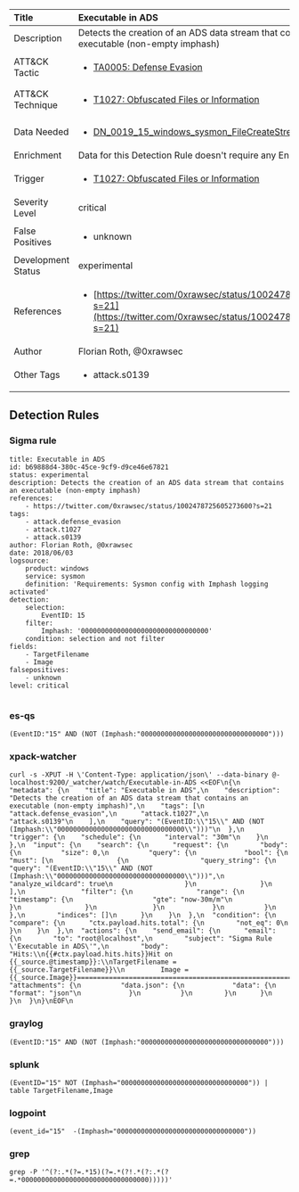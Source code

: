 | Title                | Executable in ADS                                                                                                                                                 |
|:---------------------|:------------------------------------------------------------------------------------------------------------------------------------------------------------|
| Description          | Detects the creation of an ADS data stream that contains an executable (non-empty imphash)                                                                                                                                           |
| ATT&amp;CK Tactic    |  <ul><li>[TA0005: Defense Evasion](https://attack.mitre.org/tactics/TA0005)</li></ul>  |
| ATT&amp;CK Technique | <ul><li>[T1027: Obfuscated Files or Information](https://attack.mitre.org/techniques/T1027)</li></ul>  |
| Data Needed          | <ul><li>[DN_0019_15_windows_sysmon_FileCreateStreamHash](../Data_Needed/DN_0019_15_windows_sysmon_FileCreateStreamHash.md)</li></ul>  |
| Enrichment           |  Data for this Detection Rule doesn't require any Enrichments.  |
| Trigger              | <ul><li>[T1027: Obfuscated Files or Information](../Triggers/T1027.md)</li></ul>  |
| Severity Level       | critical |
| False Positives      | <ul><li>unknown</li></ul>  |
| Development Status   | experimental |
| References           | <ul><li>[https://twitter.com/0xrawsec/status/1002478725605273600?s=21](https://twitter.com/0xrawsec/status/1002478725605273600?s=21)</li></ul>  |
| Author               | Florian Roth, @0xrawsec |
| Other Tags           | <ul><li>attack.s0139</li></ul> | 

## Detection Rules

### Sigma rule

```
title: Executable in ADS
id: b69888d4-380c-45ce-9cf9-d9ce46e67821
status: experimental
description: Detects the creation of an ADS data stream that contains an executable (non-empty imphash)
references:
    - https://twitter.com/0xrawsec/status/1002478725605273600?s=21
tags:
    - attack.defense_evasion
    - attack.t1027
    - attack.s0139
author: Florian Roth, @0xrawsec
date: 2018/06/03
logsource:
    product: windows
    service: sysmon
    definition: 'Requirements: Sysmon config with Imphash logging activated'
detection:
    selection:
        EventID: 15
    filter:
        Imphash: '00000000000000000000000000000000'
    condition: selection and not filter
fields:
    - TargetFilename
    - Image
falsepositives:
    - unknown
level: critical


```





### es-qs
    
```
(EventID:"15" AND (NOT (Imphash:"00000000000000000000000000000000")))
```


### xpack-watcher
    
```
curl -s -XPUT -H \'Content-Type: application/json\' --data-binary @- localhost:9200/_watcher/watch/Executable-in-ADS <<EOF\n{\n  "metadata": {\n    "title": "Executable in ADS",\n    "description": "Detects the creation of an ADS data stream that contains an executable (non-empty imphash)",\n    "tags": [\n      "attack.defense_evasion",\n      "attack.t1027",\n      "attack.s0139"\n    ],\n    "query": "(EventID:\\"15\\" AND (NOT (Imphash:\\"00000000000000000000000000000000\\")))"\n  },\n  "trigger": {\n    "schedule": {\n      "interval": "30m"\n    }\n  },\n  "input": {\n    "search": {\n      "request": {\n        "body": {\n          "size": 0,\n          "query": {\n            "bool": {\n              "must": [\n                {\n                  "query_string": {\n                    "query": "(EventID:\\"15\\" AND (NOT (Imphash:\\"00000000000000000000000000000000\\")))",\n                    "analyze_wildcard": true\n                  }\n                }\n              ],\n              "filter": {\n                "range": {\n                  "timestamp": {\n                    "gte": "now-30m/m"\n                  }\n                }\n              }\n            }\n          }\n        },\n        "indices": []\n      }\n    }\n  },\n  "condition": {\n    "compare": {\n      "ctx.payload.hits.total": {\n        "not_eq": 0\n      }\n    }\n  },\n  "actions": {\n    "send_email": {\n      "email": {\n        "to": "root@localhost",\n        "subject": "Sigma Rule \'Executable in ADS\'",\n        "body": "Hits:\\n{{#ctx.payload.hits.hits}}Hit on {{_source.@timestamp}}:\\nTargetFilename = {{_source.TargetFilename}}\\n         Image = {{_source.Image}}================================================================================\\n{{/ctx.payload.hits.hits}}",\n        "attachments": {\n          "data.json": {\n            "data": {\n              "format": "json"\n            }\n          }\n        }\n      }\n    }\n  }\n}\nEOF\n
```


### graylog
    
```
(EventID:"15" AND (NOT (Imphash:"00000000000000000000000000000000")))
```


### splunk
    
```
(EventID="15" NOT (Imphash="00000000000000000000000000000000")) | table TargetFilename,Image
```


### logpoint
    
```
(event_id="15"  -(Imphash="00000000000000000000000000000000"))
```


### grep
    
```
grep -P '^(?:.*(?=.*15)(?=.*(?!.*(?:.*(?=.*00000000000000000000000000000000)))))'
```



